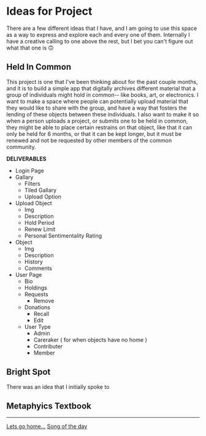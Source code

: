 <!-- 
                       ,---.
                       /    |
                      /     |
  This is Gandalf    /      |
    He Says         /       |
      Hi       ___,'        |
             <  -'          :
              `-.__..--'``-,_\_
                 |o/ ` :,.)_`>
                 :/ `     ||/)
                 (_.).__,-` |\
                 /( `.``   `| :
                 \'`-.)  `  ; ;
                 | `       /-<
                 |     `  /   `.
 ,-_-..____     /|  `    :__..-'\
/,'-.__\\  ``-./ :`      ;       \
`\ `\  `\\  \ :  (   `  /  ,   `. \
  \` \   \\   |  | `   :  :     .\ \
   \ `\_  ))  :  ;     |  |      ): :
  (`-.-'\ ||  |\ \   ` ;  ;       | |
   \-_   `;;._   ( `  /  /_       | |
    `-.-.// ,'`-._\__/_,'         ; |
       \:: :     /     `     ,   /  |
        || |    (        ,' /   /   |
        ||                ,'   /    |
-->
# Ideas for Project
There are a few different ideas that I have, and I am going to use this space as a way to express and explore each and every one of them. Internally I have a creative calling to one above the rest, but I bet you can't figure out what that one is 🙃


## Held In Common
This project is one that I've been thinking about for the past couple months, and it is to build a simple app that digitally archives different material that a group of individuals might hold in common-- like books, art, or electronics. I want to make a space where people can potentially upload material that they would like to share with the group, and have a way that fosters the lending of these objects between these individuals. I also want to make it so when a person uploads a project, or submits one to be held in common, they might be able to place certain restrains on that object, like that it can only be held for 6 months, or that it can be kept longer, but it must be renewed and not be requested by other members of the common community. 

**DELIVERABLES**
- Login Page
- Gallary 
    - Filters
    - Tiled Gallary
    - Upload Option
- Upload Object
    - Img
    - Description
    - Hold Period
    - Renew Limit 
    - Personal Sentimentality Rating
- Object 
    - Img
    - Description
    - History
    - Comments
- User Page
    - Bio
    - Holdings
    - Requests
        - Remove
    - Donations
        - Recall
        - Edit
    - User Type
        - Admin
        - Careraker ( for when objects have no home )
        - Contributer
        - Member

## Bright Spot
There was an idea that I initially spoke to 

## Metaphyics Textbook



---

[Lets go home...](/README.md) 
[Song of the day](https://www.youtube.com/watch?v=G1IbRujko-A)